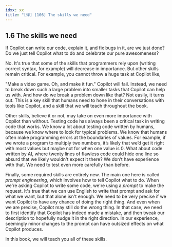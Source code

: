 ```yaml
---
idxx: xx
title: "[译] [106] The skills we need"
---
```



## 1.6 The skills we need

If Copilot can write our code, explain it, and fix bugs in it, are we just done? Do we just tell Copilot what to do and celebrate our pure awesomeness?

No. It's true that some of the skills that programmers rely upon (writing correct syntax, for example) will decrease in importance. But other skills remain critical. For example, you cannot throw a huge task at Copilot like,

  

"Make a video game. Oh, and make it fun." Copilot will fail. Instead, we need to break down such a large problem into smaller tasks that Copilot can help us with. And how do we break a problem down like that? Not easily, it turns out. This is a key skill that humans need to hone in their conversations with tools like Copilot, and a skill that we will teach throughout the book.

Other skills, believe it or not, may take on even more importance with Copilot than without. Testing code has always been a critical task in writing code that works. We know a lot about testing code written by humans, because we know where to look for typical problems. We know that humans often make programming errors at the boundaries of values. For example, if we wrote a program to multiply two numbers, it’s likely that we’d get it right with most values but maybe not for when one value is 0. What about code written by AI, where twenty lines of flawless code could hide one line so absurd that we likely wouldn't expect it there? We don’t have experience with that. We need to test even more carefully than before.

Finally, some required skills are entirely new. The main one here is called _prompt engineering_, which involves how to tell Copilot what to do. When we're asking Copilot to write some code, we're using a _prompt_ to make the request. It's true that we can use English to write that prompt and ask for what we want, but that alone isn't enough. We need to be very precise if we want Copilot to have any chance of doing the right thing. And even when we are precise, Copilot may still do the wrong thing. In that case, we need to first identify that Copilot has indeed made a mistake, and then tweak our description to hopefully nudge it in the right direction. In our experience, seemingly minor changes to the prompt can have outsized effects on what Copilot produces.

In this book, we will teach you all of these skills.
